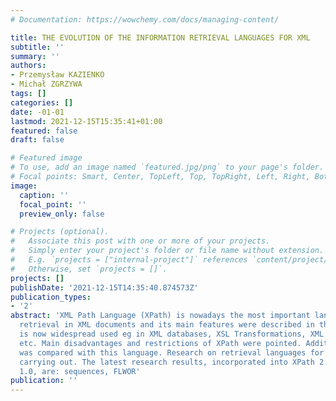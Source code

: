 ```yaml
---
# Documentation: https://wowchemy.com/docs/managing-content/

title: THE EVOLUTION OF THE INFORMATION RETRIEVAL LANGUAGES FOR XML
subtitle: ''
summary: ''
authors:
- Przemysław KAZIENKO
- Michał ZGRZYWA
tags: []
categories: []
date: -01-01
lastmod: 2021-12-15T15:35:41+01:00
featured: false
draft: false

# Featured image
# To use, add an image named `featured.jpg/png` to your page's folder.
# Focal points: Smart, Center, TopLeft, Top, TopRight, Left, Right, BottomLeft, Bottom, BottomRight.
image:
  caption: ''
  focal_point: ''
  preview_only: false

# Projects (optional).
#   Associate this post with one or more of your projects.
#   Simply enter your project's folder or file name without extension.
#   E.g. `projects = ["internal-project"]` references `content/project/deep-learning/index.md`.
#   Otherwise, set `projects = []`.
projects: []
publishDate: '2021-12-15T14:35:40.874573Z'
publication_types:
- '2'
abstract: 'XML Path Language (XPath) is nowadays the most important language for information
  retrieval in XML documents and its main features were described in the paper. XPath
  is now widespread used eg in XML databases, XSL Transformations, XML Schema, XLink
  etc. Main disadvantages and restrictions of XPath were pointed. Additionally, SQL
  was compared with this language. Research on retrieval languages for XML are kept
  carrying out. The latest research results, incorporated into XPath 2.0 and XQuery
  1.0, are: sequences, FLWOR'
publication: ''
---
```


